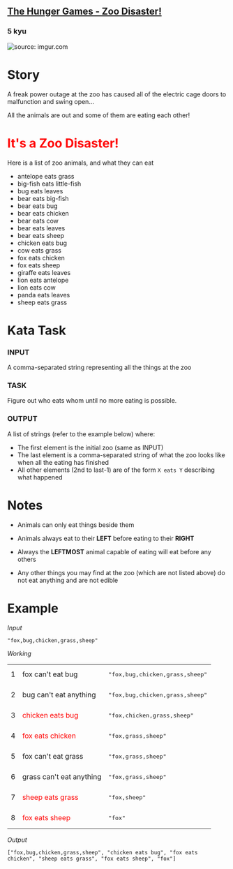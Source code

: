 <h2><a href=https://www.codewars.com/kata/5902bc7aba39542b4a00003d/train/javascript target="_blank">The Hunger Games - Zoo Disaster!</a></h2><h3>5 kyu</h3><img title="source: imgur.com" src="https://i.imgur.com/ta6gv1i.png?1"><h1 id="story">Story</h1><p>A freak power outage at the zoo has caused all of the electric cage doors to malfunction and swing open...</p><p>All the animals are out and some of them are eating each other!</p><h1 id="its-a-zoo-disaster"><span style="color:red">It's a Zoo Disaster!</span></h1><p>Here is a list of zoo animals, and what they can eat</p><ul><li>antelope eats grass</li><li>big-fish eats little-fish</li><li>bug eats leaves</li><li>bear eats big-fish</li><li>bear eats bug</li><li>bear eats chicken</li><li>bear eats cow</li><li>bear eats leaves</li><li>bear eats sheep</li><li>chicken eats bug</li><li>cow eats grass</li><li>fox eats chicken</li><li>fox eats sheep</li><li>giraffe eats leaves</li><li>lion eats antelope</li><li>lion eats cow</li><li>panda eats leaves</li><li>sheep eats grass</li></ul><h1 id="kata-task">Kata Task</h1><h3 id="input">INPUT</h3><p>A comma-separated string representing all the things at the zoo</p><h3 id="task">TASK</h3><p>Figure out who eats whom until no more eating is possible.</p><h3 id="output">OUTPUT</h3><p>A list of strings (refer to the example below) where:</p><ul><li>The first element is the initial zoo (same as INPUT)</li><li>The last element is a comma-separated string of what the zoo looks like when all the eating has finished</li><li>All other elements (2nd to last-1) are of the form <code>X eats Y</code> describing what happened</li></ul><h1 id="notes">Notes</h1><ul><li><p>Animals can only eat things beside them</p></li><li><p>Animals always eat to their <strong>LEFT</strong> before eating to their <strong>RIGHT</strong></p></li><li><p>Always the <strong>LEFTMOST</strong> animal capable of eating will eat before any others</p></li><li><p>Any other things you may find at the zoo (which are not listed above) do not eat anything and are not edible</p></li></ul><h1 id="example">Example</h1><p><em>Input</em></p><p><code>"fox,bug,chicken,grass,sheep"</code></p><p><em>Working</em></p><table><tbody><tr><td>1</td><td>fox can't eat bug</td><td><pre>"fox,bug,chicken,grass,sheep"</pre></td></tr><tr><td>2</td><td>bug can't eat anything</td><td><pre>"fox,bug,chicken,grass,sheep"</pre></td></tr><tr><td>3</td><td><span style="color:red">chicken eats bug</span></td><td><pre>"fox,chicken,grass,sheep"</pre></td></tr><tr><td>4</td><td><span style="color:red">fox eats chicken</span></td><td><pre>"fox,grass,sheep"</pre></td></tr><tr><td>5</td><td>fox can't eat grass</td><td><pre>"fox,grass,sheep"</pre></td></tr><tr><td>6</td><td>grass can't eat anything</td><td><pre>"fox,grass,sheep"</pre></td></tr><tr><td>7</td><td><span style="color:red">sheep eats grass</span></td><td><pre>"fox,sheep"</pre></td></tr><tr><td>8</td><td><span style="color:red">fox eats sheep</span></td><td><pre>"fox"</pre></td></tr></tbody></table><p><em>Output</em></p><p><code>["fox,bug,chicken,grass,sheep", "chicken eats bug", "fox eats chicken", "sheep eats grass", "fox eats sheep", "fox"]</code></p>